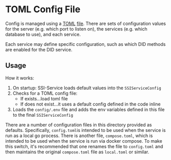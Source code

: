 # TOML Config File
Config is managed using a [TOML](https://toml.io/en/) [file](https://github.com/TBD54566975/ssi-service/blob/main/config/config.toml). There are sets of configuration values for the server
(e.g. which port to listen on), the services (e.g. which database to use), and each service.

Each service may define specific configuration, such as which DID methods are enabled for the DID service.

## Usage

How it works:
1. On startup: SSI-Service loads default values into the `SSIServiceConfig`
2. Checks for a TOML config file:
    - If exists...load toml file
    - If does not exist...it uses a default config defined in the code inline
3. Loads the `config/.env` file and adds the env variables defined in this file to the final `SSIServiceConfig`

There are a number of configuration files in this directory provided as defaults.
Specifically, `config.toml`is intended to be used when the service is run as a local go process. There is another
file, `compose.toml`, which is intended to be used when the service is run via docker compose. To make this switch,
it's recommended that one renames the file to `config.toml` and then maintains the original `compose.toml` file as
`local.toml` or similar. 
